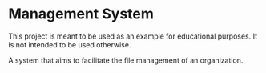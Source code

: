 # Management System
This project is meant to be used as an example for educational purposes. It is not intended to be used otherwise.

A system that aims to facilitate the file management of an organization.
